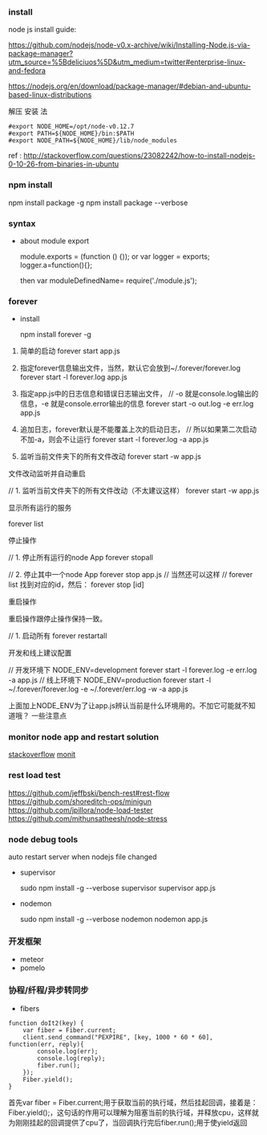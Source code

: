 ### install

node js install guide:

  https://github.com/nodejs/node-v0.x-archive/wiki/Installing-Node.js-via-package-manager?utm_source=%5Bdeliciuos%5D&utm_medium=twitter#enterprise-linux-and-fedora

  https://nodejs.org/en/download/package-manager/#debian-and-ubuntu-based-linux-distributions



解压 安装 法

```
#export NODE_HOME=/opt/node-v0.12.7
#export PATH=${NODE_HOME}/bin:$PATH
#export NODE_PATH=${NODE_HOME}/lib/node_modules
```

  ref : http://stackoverflow.com/questions/23082242/how-to-install-nodejs-0-10-26-from-binaries-in-ubuntu

### npm install

  npm install package -g
  npm install package --verbose

### syntax

- about module export

  module.exports = (function () {));
  or
  var logger = exports;
  logger.a=function(){};

  then
  var moduleDefinedName= require('./module.js');

### forever
- install

  npm install forever -g

1. 简单的启动
forever start app.js

2. 指定forever信息输出文件，当然，默认它会放到~/.forever/forever.log
forever start -l forever.log app.js

3. 指定app.js中的日志信息和错误日志输出文件，
//  -o 就是console.log输出的信息，-e 就是console.error输出的信息
forever start -o out.log -e err.log app.js

4. 追加日志，forever默认是不能覆盖上次的启动日志，
//  所以如果第二次启动不加-a，则会不让运行
forever start -l forever.log -a app.js

 5. 监听当前文件夹下的所有文件改动
forever start -w app.js

文件改动监听并自动重启

// 1. 监听当前文件夹下的所有文件改动（不太建议这样）
forever start -w app.js

显示所有运行的服务

forever list

停止操作

// 1. 停止所有运行的node App
forever stopall

// 2. 停止其中一个node App
forever stop app.js
// 当然还可以这样
// forever list 找到对应的id，然后：
forever stop [id]

重启操作

重启操作跟停止操作保持一致。

// 1. 启动所有
forever restartall

开发和线上建议配置

// 开发环境下
NODE_ENV=development forever start -l forever.log -e err.log -a app.js
// 线上环境下
NODE_ENV=production forever start -l ~/.forever/forever.log -e ~/.forever/err.log -w -a app.js

上面加上NODE_ENV为了让app.js辨认当前是什么环境用的。不加它可能就不知道哦？
一些注意点

### monitor node app and restart solution

  [stackoverflow](http://stackoverflow.com/questions/23713508/restart-node-js-forever-process-if-response-time-too-big)
  [monit](http://howtonode.org/deploying-node-upstart-monit)

### rest load test

  https://github.com/jeffbski/bench-rest#rest-flow
  https://github.com/shoreditch-ops/minigun
  https://github.com/jpillora/node-load-tester
  https://github.com/mithunsatheesh/node-stress

### node debug tools

auto restart server when nodejs file changed

- supervisor

    sudo npm install -g --verbose supervisor
    supervisor app.js

- nodemon

    sudo npm install -g --verbose nodemon
    nodemon app.js

### 开发框架

- meteor
- pomelo

### 协程/纤程/异步转同步

- fibers

```
function doIt2(key) {
    var fiber = Fiber.current;
    client.send_command("PEXPIRE", [key, 1000 * 60 * 60], function(err, reply){
        console.log(err);
        console.log(reply);
        fiber.run();
    });
    Fiber.yield();
}
```

首先var fiber = Fiber.current;用于获取当前的执行域，然后挂起回调，接着是：Fiber.yield();，这句话的作用可以理解为阻塞当前的执行域，并释放cpu，这样就为刚刚挂起的回调提供了cpu了，当回调执行完后fiber.run();用于使yield返回
